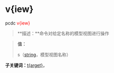 # v{iew}
pcdc <span style='color: red;'>v{iew}</span>
> **描述：**命令对给定名称的模型视图进行操作

> 
> **值：**
> 
> s（[string](数据类型/string/)，模型视图名称）

**子关键词：**[t{arget}](v{iew}/t{arget}/)，
